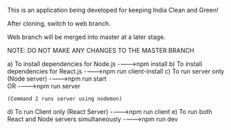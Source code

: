 This is an application being developed for keeping India Clean and Green!

After cloning, switch to web branch.

Web branch will be merged into master at a later stage.

NOTE: DO NOT MAKE ANY CHANGES TO THE MASTER BRANCH

a) To install dependencies for Node.js
---->npm install
b) To install dependencies for React.js
---->npm run client-install
c) To run server only (Node server)
---->npm run start  
 OR
---->npm run server

    (Command 2 runs server using nodemon)

d) To run Client only (React Server)
---->npm run client
e) To run both React and Node servers simultaneously
---->npm run dev
